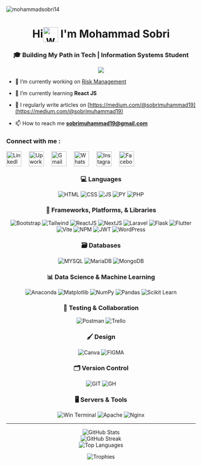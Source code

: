 <p align="left"> <img src="https://komarev.com/ghpvc/?username=mohammadsobri14&label=Profile%20views&color=0e75b6&style=flat" alt="mohammadsobri14" /> </p>
<h1 align="center">Hi<span><img src="https://user-images.githubusercontent.com/74038190/241763891-7bb1e704-6026-48f9-8435-2f4d40101348.gif" alt="wave gif" height="40" style="vertical-align:middle;"/></span>  I'm Mohammad Sobri</h1>

<h3 align="center">🎓 Building My Path in Tech | Information Systems Student</h3>
<div align="center">
  <img src="https://user-images.githubusercontent.com/22107794/139580686-887df369-edb8-4bc8-b607-4fbf6d7e4866.gif">
</div>

- 🔭 I’m currently working on [Risk Management](https://github.com/MohammadSobri14/ews-risk-register-fe.git)

- 🌱 I’m currently learning **React JS**

- 📝 I regularly write articles on [https://medium.com/@sobrimuhammad19](https://medium.com/@sobrimuhammad19)

- 📫 How to reach me **sobrimuhammad19@gmail.com**

<h3 align="left">Connect with me :</h3>
<div align="left" style="display:flex;gap:20px;align-items:center;flex-wrap:wrap"><a href="https://linkedin.com/in/mohammad-sobri-804a55265" target="_blank"><img src="https://img.icons8.com/color/48/000000/linkedin.png" alt="LinkedIn" height="40" width="40"/></a><a href="https://www.upwork.com/freelancers/~01ef4ca7f6b610c5df" target="_blank"><img src="https://img.icons8.com/ios-filled/50/6fda44/upwork.png" alt="Upwork" height="40" width="40"/></a><a href="mailto:sobrimuhammad19@gmail.com" target="_blank"><img src="https://img.icons8.com/color/48/000000/gmail-new.png" alt="Gmail" height="40" width="40"/></a><a href="https://wa.me/6285156181586" target="_blank"><img src="https://img.icons8.com/color/48/000000/whatsapp--v1.png" alt="WhatsApp" height="40" width="40"/></a><a href="https://instagram.com/rllld_" target="_blank"><img src="https://img.icons8.com/color/48/000000/instagram-new--v1.png" alt="Instagram" height="40" width="40"/></a><a href="https://fb.com/@rildd" target="_blank"><img src="https://img.icons8.com/color/48/000000/facebook-new.png" alt="Facebook" height="40" width="40"/></a></div>

<h3 align="center">💻 Languages</h3>
<p align="center">
  <img src="https://img.shields.io/badge/html5-%23E34F26.svg?style=for-the-badge&logo=html5&logoColor=white" alt="HTML" />
  <img src="https://img.shields.io/badge/css3-%231572B6.svg?style=for-the-badge&logo=css3&logoColor=white" alt="CSS" />
  <img src="https://img.shields.io/badge/javascript-%23323330.svg?style=for-the-badge&logo=javascript&logoColor=%23F7DF1E" alt="JS" />
  <img src="https://img.shields.io/badge/python-3670A0?style=for-the-badge&logo=python&logoColor=ffdd54" alt="PY" />
  <img src="https://img.shields.io/badge/php-%23777BB4.svg?style=for-the-badge&logo=php&logoColor=white" alt="PHP" />
</p>

<h3 align="center">🧰 Frameworks, Platforms, & Libraries</h3>
<p align="center">
  <img src="https://img.shields.io/badge/bootstrap-%238511FA.svg?style=for-the-badge&logo=bootstrap&logoColor=white" alt="Bootstrap" />
  <img src="https://img.shields.io/badge/tailwindcss-%2338B2AC.svg?style=for-the-badge&logo=tailwind-css&logoColor=white" alt="Tailwind" />
  <img src="https://img.shields.io/badge/react-%2320232a.svg?style=for-the-badge&logo=react&logoColor=%2361DAFB" alt="ReactJS" />
  <img src="https://img.shields.io/badge/Next-black?style=for-the-badge&logo=next.js&logoColor=white" alt="NextJS" />
  <img src="https://img.shields.io/badge/laravel-%23FF2D20.svg?style=for-the-badge&logo=laravel&logoColor=white" alt="Laravel" />
  <img src="https://img.shields.io/badge/flask-%23000.svg?style=for-the-badge&logo=flask&logoColor=white" alt="Flask" />
  <img src="https://img.shields.io/badge/Flutter-%2302569B.svg?style=for-the-badge&logo=Flutter&logoColor=white" alt="Flutter" />
  <img src="https://img.shields.io/badge/Vite-%23646CFF.svg?style=for-the-badge&logo=vite&logoColor=white" alt="Vite" />
  <img src="https://img.shields.io/badge/NPM-%23CB3837.svg?style=for-the-badge&logo=npm&logoColor=white" alt="NPM" />
  <img src="https://img.shields.io/badge/JWT-black?style=for-the-badge&logo=JSON%20web%20tokens" alt="JWT" />
  <img src="https://img.shields.io/badge/WordPress-%23117AC9.svg?style=for-the-badge&logo=WordPress&logoColor=white" alt="WordPress" />
</p>

<h3 align="center">🗃️ Databases</h3>
<p align="center">
  <img src="https://img.shields.io/badge/mysql-4479A1.svg?style=for-the-badge&logo=mysql&logoColor=white" alt="MYSQL" />
  <img src="https://img.shields.io/badge/MariaDB-003545?style=for-the-badge&logo=mariadb&logoColor=white" alt="MariaDB" />
  <img src="https://img.shields.io/badge/MongoDB-%234ea94b.svg?style=for-the-badge&logo=mongodb&logoColor=white" alt="MongoDB" />
</p>

<h3 align="center">📊 Data Science & Machine Learning</h3>
<p align="center">
  <img src="https://img.shields.io/badge/Anaconda-%2344A833.svg?style=for-the-badge&logo=anaconda&logoColor=white" alt="Anaconda" />
  <img src="https://img.shields.io/badge/Matplotlib-%23ffffff.svg?style=for-the-badge&logo=Matplotlib&logoColor=black" alt="Matplotlib" />
  <img src="https://img.shields.io/badge/numpy-%23013243.svg?style=for-the-badge&logo=numpy&logoColor=white" alt="NumPy" />
  <img src="https://img.shields.io/badge/pandas-%23150458.svg?style=for-the-badge&logo=pandas&logoColor=white" alt="Pandas" />
  <img src="https://img.shields.io/badge/scikit--learn-%23F7931E.svg?style=for-the-badge&logo=scikit-learn&logoColor=white" alt="Scikit Learn" />
</p>

<h3 align="center">🧪 Testing & Collaboration</h3>
<p align="center">
  <img src="https://img.shields.io/badge/Postman-FF6C37?style=for-the-badge&logo=postman&logoColor=white" alt="Postman" />
  <img src="https://img.shields.io/badge/Trello-%23026AA7.svg?style=for-the-badge&logo=Trello&logoColor=white" alt="Trello" />
</p>

<h3 align="center">🖌️ Design</h3>
<p align="center">
  <img src="https://img.shields.io/badge/Canva-%2300C4CC.svg?style=for-the-badge&logo=Canva&logoColor=white" alt="Canva" />
  <img src="https://img.shields.io/badge/figma-%23F24E1E.svg?style=for-the-badge&logo=figma&logoColor=white" alt="FIGMA" />
</p>

<h3 align="center">🗂️ Version Control</h3>
<p align="center">
  <img src="https://img.shields.io/badge/git-%23F05033.svg?style=for-the-badge&logo=git&logoColor=white" alt="GIT" />
  <img src="https://img.shields.io/badge/github-%23121011.svg?style=for-the-badge&logo=github&logoColor=white" alt="GH" />
</p>

<h3 align="center">🖥️ Servers & Tools</h3>
<p align="center">
  <img src="https://img.shields.io/badge/Windows%20Terminal-%234D4D4D.svg?style=for-the-badge&logo=windows-terminal&logoColor=white" alt="Win Terminal" />
  <img src="https://img.shields.io/badge/apache-%23D42029.svg?style=for-the-badge&logo=apache&logoColor=white" alt="Apache" />
  <img src="https://img.shields.io/badge/nginx-%23009639.svg?style=for-the-badge&logo=nginx&logoColor=white" alt="Nginx" />
</p>

---

<p align="center">
  <img src="https://github-readme-stats.vercel.app/api?username=MohammadSobri14&theme=dark&hide_border=false&include_all_commits=false&count_private=false" alt="GitHub Stats" />
  <br />
  <img src="https://nirzak-streak-stats.vercel.app/?user=MohammadSobri14&theme=dark&hide_border=false" alt="GitHub Streak" />
  <br />
  <img src="https://github-readme-stats.vercel.app/api/top-langs/?username=MohammadSobri14&theme=dark&hide_border=false&layout=compact" alt="Top Languages" />
</p>

<p align="center">
  <img src="https://github-profile-trophy.vercel.app/?username=MohammadSobri14&theme=radical&no-frame=false&no-bg=true&margin-w=4" alt="Trophies" />
</p>
